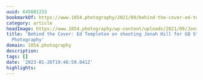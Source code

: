 ```yaml
---
uuid: 645601233
bookmarkOf: https://www.1854.photography/2021/09/behind-the-cover-ed-templeton-jonah-hill-gq-style/
category: article
headImage: https://www.1854.photography/wp-content/uploads/2021/09/Jonah-Hill-Ed-Templeton-GQ-Style-1.jpeg
title: 'Behind the Cover: Ed Templeton on shooting Jonah Hill for GQ Style - 1854
  Photography'
domain: 1854.photography
description: 
tags: []
date: '2023-01-26T19:46:59.041Z'
highlights: 
---
```




